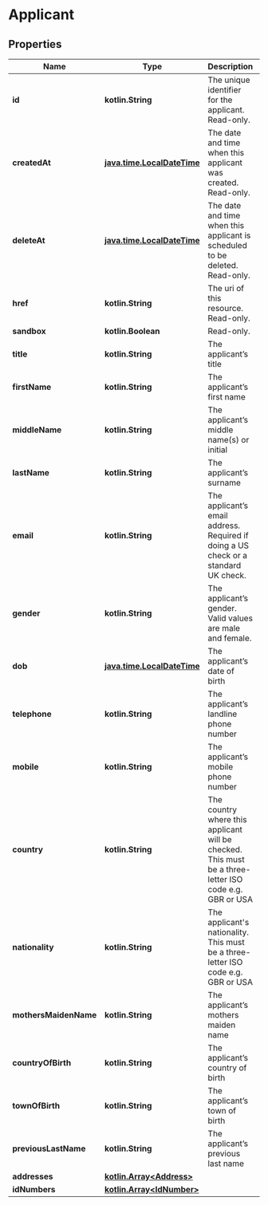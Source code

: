 
# Applicant

## Properties
Name | Type | Description | Notes
------------ | ------------- | ------------- | -------------
**id** | **kotlin.String** | The unique identifier for the applicant. Read-only. |  [optional]
**createdAt** | [**java.time.LocalDateTime**](java.time.LocalDateTime.md) | The date and time when this applicant was created. Read-only. |  [optional]
**deleteAt** | [**java.time.LocalDateTime**](java.time.LocalDateTime.md) | The date and time when this applicant is scheduled to be deleted. Read-only. |  [optional]
**href** | **kotlin.String** | The uri of this resource. Read-only. |  [optional]
**sandbox** | **kotlin.Boolean** | Read-only. |  [optional]
**title** | **kotlin.String** | The applicant’s title |  [optional]
**firstName** | **kotlin.String** | The applicant’s first name |  [optional]
**middleName** | **kotlin.String** | The applicant’s middle name(s) or initial |  [optional]
**lastName** | **kotlin.String** | The applicant’s surname |  [optional]
**email** | **kotlin.String** | The applicant’s email address. Required if doing a US check or a standard UK check. |  [optional]
**gender** | **kotlin.String** | The applicant’s gender. Valid values are male and female. |  [optional]
**dob** | [**java.time.LocalDateTime**](java.time.LocalDateTime.md) | The applicant’s date of birth |  [optional]
**telephone** | **kotlin.String** | The applicant’s landline phone number |  [optional]
**mobile** | **kotlin.String** | The applicant’s mobile phone number |  [optional]
**country** | **kotlin.String** | The country where this applicant will be checked. This must be a three-letter ISO code e.g. GBR or USA |  [optional]
**nationality** | **kotlin.String** | The applicant&#39;s nationality. This must be a three-letter ISO code e.g. GBR or USA |  [optional]
**mothersMaidenName** | **kotlin.String** | The applicant’s mothers maiden name |  [optional]
**countryOfBirth** | **kotlin.String** | The applicant’s country of birth |  [optional]
**townOfBirth** | **kotlin.String** | The applicant’s town of birth |  [optional]
**previousLastName** | **kotlin.String** | The applicant’s previous last name |  [optional]
**addresses** | [**kotlin.Array&lt;Address&gt;**](Address.md) |  |  [optional]
**idNumbers** | [**kotlin.Array&lt;IdNumber&gt;**](IdNumber.md) |  |  [optional]



